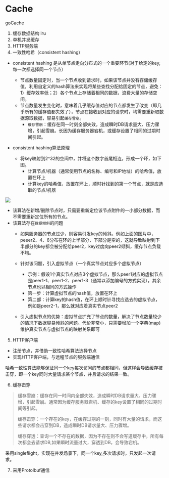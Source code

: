 # Cache

goCache

1. 缓存数据结构  lru
2. 单机并发缓存
3. HTTP服务端
4. 一致性哈希（consistent hashing)

* consistent hashing 是从单节点走向分布式的一个重要环节(对于给定的key, 每一次都选择同一个节点）

  * 节点数量固定时，当一个节点收到请求时，如果该节点并没有存储缓存值，利用自定义的hash算法来实现将某些查找分配给固定的节点，避免：1）缓存效率低；2）各个节点上存储着相同的数据，浪费大量的存储空间。
  * 节点数量发生变化时，意味着几乎缓存值对应的节点都发生了改变（即几乎所有的缓存值都失效了），节点在接收到对应的请求时，均需要重新取数据源取数据，容易引起`缓存雪崩`。
    * `缓存雪崩`：缓存在同一时刻全部失效，造成瞬时DB请求量大、压力骤增，引起雪崩。长因为缓存服务器宕机，或缓存设置了相同的过期时间引起。
* consistent hashing算法原理

  * 将key映射到2^32的空间中，并将这个数字首尾相连，形成一个环，如下图。
    * 计算节点/机器（通常使用节点的名称、编号和IP地址）的哈希值，放置在环上
    * 计算key的哈希值，放置在环上，顺时针找到的第一个节点，就是应选取的节点/机器

![](https://geektutu.com/post/geecache-day4/add_peer.jpg)

* 该算法在新增/删除节点时，只需要重新定位该节点附件的一小部分数据，而不需要重新定位所有的节点。
* 该算法存在`数据倾斜`的问题
  * 如果服务器的节点过少，则容易引发key的倾斜。例如上面的图片中，peeer2、4、6分布在环的上半部分，下部分是空的，这就导致映射到下半部分的key都会被分配给peer2，key过度向peer2倾斜，缓存节点负载不均。
  * 针对该问题，引入虚拟节点（一个真实节点对应多个虚拟节点）

    * 示例：假设1个真实节点对应3个虚拟节点，那么peer1对应的虚拟节点是peer1-1、peer1-2、peer1-3（通常以添加编号的方式实现），其余节点也以相同的方式操作
    * 第一步：计算虚拟节点的hash值，放置在环上
    * 第二部：计算key的hash值，在环上顺时针寻找应选去的虚拟节点，例如是peer2-1，那么就对应着真实节点peer2
  * 引入虚拟节点的优势：虚拟节点扩充了节点的数量，解决了节点数量较少的情况下数据容易倾斜的问题。代价非常小，只需要增加一个字典(map)维护真实节点与虚拟节点的映射关系即可

5. HTTP客户端

* 注册节点，并借助一致性哈希算法选择节点
* 实现HTTP客户端，与远程节点的服务端通信

哈希一致性算法能够保证同一个key每次访问的节点都相同，但这样会导致缓存被击穿，即一个key同时大量请求某个节点，并且请求的结果一致。

6. 缓存击穿

> 缓存雪崩：缓存在同一时间内全部失效，造成瞬时DB请求量大、压力骤增，引起雪崩。通常因为缓存服务器宕机、缓存的key设置了相同的过期时间等引起。
>
> 缓存击穿：一个存在的key，在缓存过期的一刻，同时有大量的请求，而这些请求都会击穿到DB，造成瞬时DB请求量大、压力骤增。
>
> 缓存穿透：查询一个不存在的数据，因为不存在则不会写道缓存中，所有每次都会去请求DB,如果瞬时流量过大，穿透到DB，会导致宕机。

采用singleflight，实现在并发场景下，同一个key,多次请求时，只发起一次请求。

7. 采用Protolbuf通信

